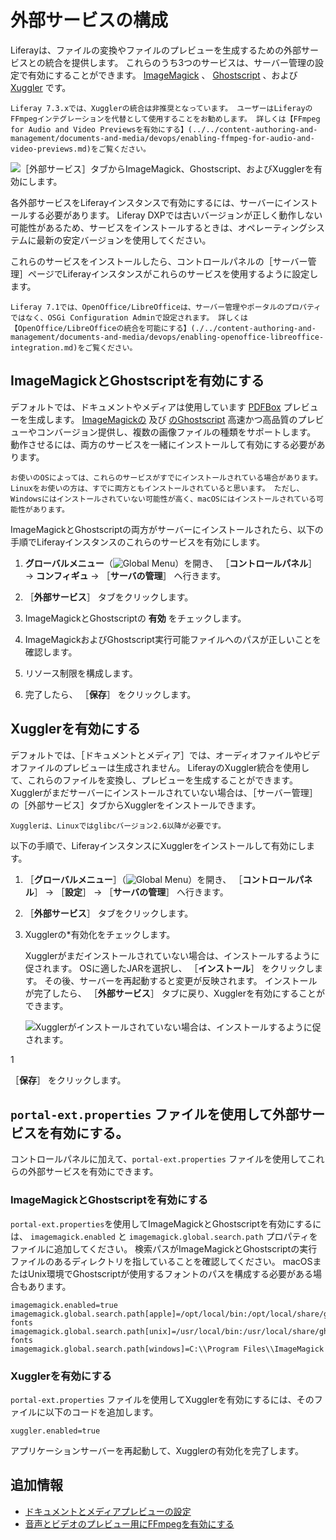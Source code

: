 # 外部サービスの構成

Liferayは、ファイルの変換やファイルのプレビューを生成するための外部サービスとの統合を提供します。 これらのうち3つのサービスは、サーバー管理の設定で有効にすることができます。 [ImageMagick](https://www.imagemagick.org/script/index.php) 、 [Ghostscript](https://www.ghostscript.com/) 、および [Xuggler](http://www.xuggle.com/xuggler/) です。

```{important}
Liferay 7.3.xでは、Xugglerの統合は非推奨となっています。 ユーザーはLiferayのFFmpegインテグレーションを代替として使用することをお勧めします。 詳しくは【FFmpeg for Audio and Video Previewsを有効にする】(../../content-authoring-and-management/documents-and-media/devops/enabling-ffmpeg-for-audio-and-video-previews.md)をご覧ください。
```

![［外部サービス］タブからImageMagick、Ghostscript、およびXugglerを有効にします。](./configuring-external-services/images/01.png)

各外部サービスをLiferayインスタンスで有効にするには、サーバーにインストールする必要があります。 Liferay DXPでは古いバージョンが正しく動作しない可能性があるため、サービスをインストールするときは、オペレーティングシステムに最新の安定バージョンを使用してください。

これらのサービスをインストールしたら、コントロールパネルの［サーバー管理］ページでLiferayインスタンスがこれらのサービスを使用するように設定します。

```{note}
Liferay 7.1では、OpenOffice/LibreOfficeは、サーバー管理やポータルのプロパティではなく、OSGi Configuration Adminで設定されます。 詳しくは【OpenOffice/LibreOfficeの統合を可能にする】(./../content-authoring-and-management/documents-and-media/devops/enabling-openoffice-libreoffice-integration.md)をご覧ください。
```

<a name="imagemagickとghostscriptを有効にする" />

## ImageMagickとGhostscriptを有効にする

デフォルトでは、ドキュメントやメディアは使用しています [PDFBox](https://pdfbox.apache.org/) プレビューを生成します。 [ImageMagickの](https://www.imagemagick.org/script/index.php) 及び [のGhostscript](https://www.ghostscript.com/) 高速かつ高品質のプレビューやコンバージョン提供し、複数の画像ファイルの種類をサポートします。 動作させるには、両方のサービスを一緒にインストールして有効にする必要があります。

```{note}
お使いのOSによっては、これらのサービスがすでにインストールされている場合があります。 Linuxをお使いの方は、すでに両方ともインストールされていると思います。 ただし、Windowsにはインストールされていない可能性が高く、macOSにはインストールされている可能性があります。
```

ImageMagickとGhostscriptの両方がサーバーにインストールされたら、以下の手順でLiferayインスタンスのこれらのサービスを有効にします。

1. **グローバルメニュー**（![Global Menu](../../images/icon-applications-menu.png)）を開き、 ［**コントロールパネル**］ &rarr; **コンフィギュ** &rarr; ［**サーバの管理**］ へ行きます。

1. ［**外部サービス**］ タブをクリックします。

1. ImageMagickとGhostscriptの **有効** をチェックします。

1. ImageMagickおよびGhostscript実行可能ファイルへのパスが正しいことを確認します。

1. リソース制限を構成します。

1. 完了したら、 ［**保存**］ をクリックします。

<a name="xugglerを有効にする" />

## Xugglerを有効にする

デフォルトでは、［ドキュメントとメディア］では、オーディオファイルやビデオファイルのプレビューは生成されません。 LiferayのXuggler統合を使用して、これらのファイルを変換し、プレビューを生成することができます。 Xugglerがまだサーバーにインストールされていない場合は、［サーバー管理］の［外部サービス］タブからXugglerをインストールできます。

```{tip}
Xugglerは、Linuxではglibcバージョン2.6以降が必要です。
```

以下の手順で、LiferayインスタンスにXugglerをインストールして有効にします。

1. ［**グローバルメニュー**］（![Global Menu](../../images/icon-applications-menu.png)）を開き、 ［**コントロールパネル**］ &rarr; ［**設定**］ &rarr; ［**サーバの管理**］ へ行きます。

1. ［**外部サービス**］ タブをクリックします。

1. Xugglerの*有効化をチェックします。</p>

   Xugglerがまだインストールされていない場合は、インストールするように促されます。 OSに適したJARを選択し、 ［**インストール**］ をクリックします。 その後、サーバーを再起動すると変更が反映されます。 インストールが完了したら、 ［**外部サービス**］ タブに戻り、Xugglerを有効にすることができます。

   ![Xugglerがインストールされていない場合は、インストールするように促されます。](./configuring-external-services/images/02.png)</li>

1

［**保存**］ をクリックします。</ol>

<a name="portal-extproperties-ファイルを使用して外部サービスを有効にする" />

## `portal-ext.properties` ファイルを使用して外部サービスを有効にする。

コントロールパネルに加えて、`portal-ext.properties` ファイルを使用してこれらの外部サービスを有効にできます。

### ImageMagickとGhostscriptを有効にする

`portal-ext.properties`を使用してImageMagickとGhostscriptを有効にするには、 `imagemagick.enabled` と `imagemagick.global.search.path` プロパティをファイルに追加してください。 検索パスがImageMagickとGhostscriptの実行ファイルのあるディレクトリを指していることを確認してください。 macOSまたはUnix環境でGhostscriptが使用するフォントのパスを構成する必要がある場合もあります。

```properties
imagemagick.enabled=true
imagemagick.global.search.path[apple]=/opt/local/bin:/opt/local/share/ghostscript/fonts:/opt/local/share/fonts/urw-fonts
imagemagick.global.search.path[unix]=/usr/local/bin:/usr/local/share/ghostscript/fonts:/usr/local/share/fonts/urw-fonts
imagemagick.global.search.path[windows]=C:\\Program Files\\ImageMagick
```

### Xugglerを有効にする

`portal-ext.properties` ファイルを使用してXugglerを有効にするには、そのファイルに以下のコードを追加します。

```properties
xuggler.enabled=true
```

アプリケーションサーバーを再起動して、Xugglerの有効化を完了します。

<a name="追加情報" />

## 追加情報

* [ドキュメントとメディアプレビューの設定](../../content-authoring-and-management/documents-and-media/devops/configuring-documents-and-media-previews.md)
* [音声とビデオのプレビュー用にFFmpegを有効にする](../../content-authoring-and-management/documents-and-media/devops/enabling-ffmpeg-for-audio-and-video-previews.md)
